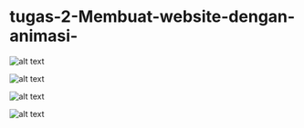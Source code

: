 # tugas-2-Membuat-website-dengan-animasi-

![alt text](http://url/to/web2.png)

![alt text](http://url/to/web2.1.png)

![alt text](http://url/to/web2.2.png)

![alt text](http://url/to/web2.3.png)
